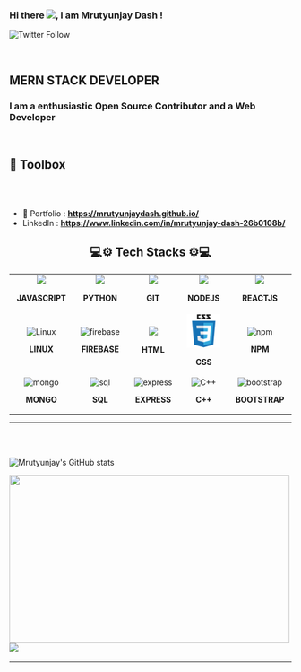 ### Hi there <img src="https://raw.githubusercontent.com/MartinHeinz/MartinHeinz/master/wave.gif" width="30px">, <strong>I am Mrutyunjay Dash</strong> !

![Twitter Follow](https://img.shields.io/twitter/follow/mrutyunjaydash0?style=social)

<br>

<h2>MERN STACK DEVELOPER</h2>
<h3>I am a enthusiastic Open Source Contributor and a Web Developer</h3>
<br>

<h2>🧰 Toolbox</h2>
<br><br>

- 👨‍ Portfolio : **https://mrutyunjaydash.github.io/**
- LinkedIn : **https://www.linkedin.com/in/mrutyunjay-dash-26b0108b/**
<h2 align='center'>💻⚙ Tech Stacks ⚙💻</h2>

<table width="100%">
<tr>
    <td align='center' width="190">
        <img src="https://github.com/abranhe/programming-languages-logos/blob/master/src/javascript/javascript.svg" width="80">
        <br>
        <p><strong>JAVASCRIPT</strong></p>
    </td>
    <td align='center' width="190">
        <img src="https://user-images.githubusercontent.com/68724228/119315331-5cea3780-bc93-11eb-9bbf-bc2c9f083e00.png" width="60">
        <p><strong>PYTHON</strong></p>
    </td>
    <td align='center' width="190">
        <img src="https://git-scm.com/images/logos/downloads/Git-Icon-1788C.png" width="80">
        <p><strong>GIT</strong></p>
    </td>
    <td align='center' width="190">
        <img src="https://www.vectorlogo.zone/logos/nodejs/nodejs-ar21.svg" >
        <p><strong>NODEJS</strong></p>
    </td>
    <td align='center' width="190">
        <img src="https://user-images.githubusercontent.com/68724228/119316381-85266600-bc94-11eb-97ed-3dafb4eb7a43.png" width="80">
        <p><strong>REACTJS</strong></p>
    </td>
</tr>
<tr>
    <td align='center'>
        <img src = 'https://cdn.worldvectorlogo.com/logos/linux-tux.svg' alt = 'Linux' height = '80' width = '80'/>
        <p><strong>LINUX</strong></p>
    </td>
    <td align='center'>
        <img src = 'https://cdn.worldvectorlogo.com/logos/firebase-1.svg' alt = 'firebase' height = '80' width = '80'/>
        <p><strong>FIREBASE</strong></p>
    </td>
    <td align='center'>
        <img src="https://image.flaticon.com/icons/png/512/732/732212.png" width="60">
        <p><strong>HTML</strong></p>
    </td>
    <td align='center'>
        <img src="https://raw.githubusercontent.com/devicons/devicon/0d6c64dbbf311879f7d563bfc3ccf559f9ed111c/icons/css3/css3-original-wordmark.svg" width="60">
        <p><strong>CSS</strong></p>
    </td>
    <td align='center'>
        <img src = 'https://cdn.worldvectorlogo.com/logos/npm.svg' alt = 'npm' height = '60' width = '80'/>
        <p><strong>NPM</strong></p>
    </td>
</tr>
<tr>
    <td align='center'>
        <img src = 'https://1000logos.net/wp-content/uploads/2020/08/MongoDB-Logo-640x400.png' alt = 'mongo' width="100" height = '80'/>
        <p><strong>MONGO</strong></p>
    </td>
    <td align='center'>
        <img src = 'https://image.shutterstock.com/image-photo/image-260nw-684826648.jpg' alt = 'sql' width="80" height = '80'/>
        <p><strong>SQL</strong></p>
    </td>
    <td align='center'>
        <img src = 'https://w7.pngwing.com/pngs/925/447/png-transparent-express-js-node-js-javascript-mongodb-node-js-text-trademark-logo-thumbnail.png' alt = 'express' width="80" height = '80'/>
        <p><strong>EXPRESS</strong></p>
    </td>
    <td align='center'>
        <img src = 'https://seeklogo.com/images/C/c-logo-43CE78FF9C-seeklogo.com.png' alt = 'C++' width="80" height = '80'/>
        <p><strong>C++</strong></p>
    </td>
    <td align='center'>
        <img src = 'https://getbootstrap.com/docs/5.0/assets/brand/bootstrap-logo.svg' alt = 'bootstrap' width="100" height = '80'/>
        <p><strong>BOOTSTRAP</strong></p>
    </td>
</tr>
</table>

---

<br><br>

![Mrutyunjay's GitHub stats](https://github-readme-stats.vercel.app/api?username=mrutyunjaydash&count_private=true&theme=vue)


</p>
<p align="left">

<img align="left" height="300px" width="500px" src="https://github-readme-streak-stats.herokuapp.com/?user=mrutyunjaydash&theme=vue">
</p>
<img src="https://activity-graph.herokuapp.com/graph?username=mrutyunjaydash&bg_color=f5f5f5&color=000000&line=00b300&point=000000">

---
